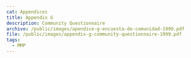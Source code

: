 ```yaml
---
cat: Appendices
title: Appendix G
description: Community Questionnaire
archivo: /public/images/apendice-g-encuesta-de-comunidad-1999.pdf
file: /public/images/appendix-g-community-questionnaire-1999.pdf
tags:
  - MMP
---
```

